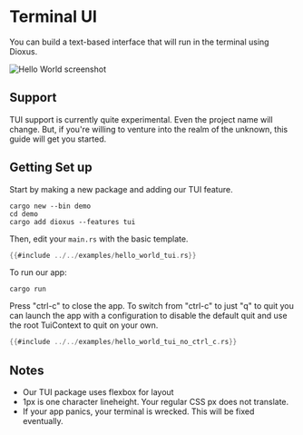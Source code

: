 # Terminal UI

You can build a text-based interface that will run in the terminal using Dioxus.

![Hello World screenshot](https://github.com/DioxusLabs/rink/raw/master/examples/example.png)

## Support

TUI support is currently quite experimental. Even the project name will change. But, if you're willing to venture into the realm of the unknown, this guide will get you started.

## Getting Set up


Start by making a new package and adding our TUI feature.

```shell
cargo new --bin demo
cd demo
cargo add dioxus --features tui
```

Then, edit your `main.rs` with the basic template. 

```rust
{{#include ../../examples/hello_world_tui.rs}}
```

To run our app:

```shell
cargo run
```

Press "ctrl-c" to close the app. To switch from "ctrl-c" to  just "q" to quit you can launch the app with a configuration to disable the default quit and use the root TuiContext to quit on your own.

```rust
{{#include ../../examples/hello_world_tui_no_ctrl_c.rs}}
```

## Notes

- Our TUI package uses flexbox for layout
- 1px is one character lineheight. Your regular CSS px does not translate.
- If your app panics, your terminal is wrecked. This will be fixed eventually.
